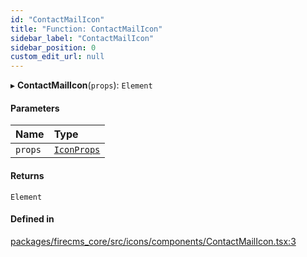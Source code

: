 ```yaml
---
id: "ContactMailIcon"
title: "Function: ContactMailIcon"
sidebar_label: "ContactMailIcon"
sidebar_position: 0
custom_edit_url: null
---
```


▸ **ContactMailIcon**(`props`): `Element`

#### Parameters

| Name | Type |
| :------ | :------ |
| `props` | [`IconProps`](../types/IconProps.md) |

#### Returns

`Element`

#### Defined in

[packages/firecms_core/src/icons/components/ContactMailIcon.tsx:3](https://github.com/FireCMSco/firecms/blob/d45f3739/packages/firecms_core/src/icons/components/ContactMailIcon.tsx#L3)
